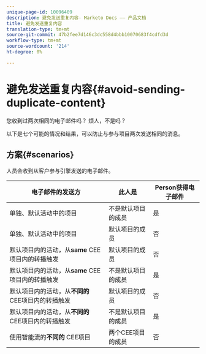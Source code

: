 ```yaml
---
unique-page-id: 10096409
description: 避免发送重复内容- Marketo Docs —— 产品文档
title: 避免发送重复内容
translation-type: tm+mt
source-git-commit: 47b2fee7d146c3dc558d4bbb10070683f4cdfd3d
workflow-type: tm+mt
source-wordcount: '214'
ht-degree: 0%

---
```



# 避免发送重复内容{#avoid-sending-duplicate-content}

您收到过两次相同的电子邮件吗？ 烦人，不是吗？

以下是七个可能的情况和结果，可以防止与参与项目两次发送相同的消息。

## 方案{#scenarios}

人员会收到从客户参与引擎发送的电子邮件。

| 电子邮件的发送方 | 此人是 | Person获得电子邮件 |
|---|---|---|
| 单独、默认活动中的项目 | 不是默认项目的成员 | 是 |
| 单独、默认活动中的项目 | 默认项目的成员 | 否 |
| 默认项目内的活动，从&#x200B;**same** CEE项目内的转播触发 | 默认项目的成员 | 否 |
| 默认项目内的活动，从&#x200B;**same** CEE项目内的转播触发 | 不是默认项目的成员 | 是 |
| 默认项目内的活动，从&#x200B;**不同的** CEE项目内的转播触发 | 默认项目的成员 | 否 |
| 默认项目内的活动，从&#x200B;**不同的** CEE项目内的转播触发 | 不是默认项目的成员 | 是 |
| 使用智能流的&#x200B;**不同的** CEE项目 | 两个CEE项目的成员 | 否 |

